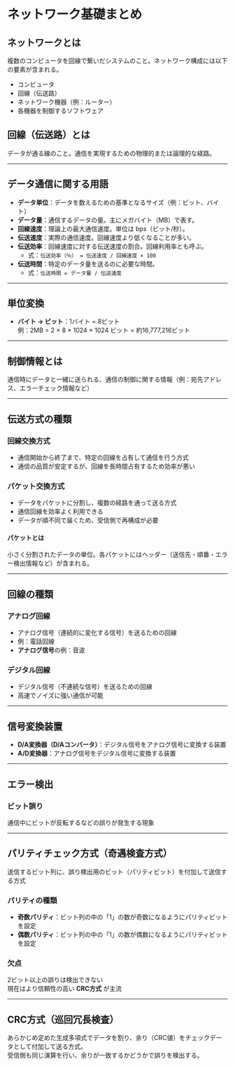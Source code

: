 # ネットワーク基礎まとめ

## ネットワークとは

複数のコンピュータを回線で繋いだシステムのこと。ネットワーク構成には以下の要素が含まれる。

- コンピュータ
- 回線（伝送路）
- ネットワーク機器（例：ルーター）
- 各機器を制御するソフトウェア

## 回線（伝送路）とは

データが通る線のこと。通信を実現するための物理的または論理的な経路。

---

## データ通信に関する用語

- **データ単位**：データを数えるための基準となるサイズ（例：ビット、バイト）
- **データ量**：通信するデータの量。主にメガバイト（MB）で表す。
- **回線速度**：理論上の最大通信速度。単位は bps（ビット/秒）。
- **伝送速度**：実際の通信速度。回線速度より低くなることが多い。
- **伝送効率**：回線速度に対する伝送速度の割合。回線利用率とも呼ぶ。
  - 式：`伝送効率（％） = 伝送速度 / 回線速度 × 100`
- **伝送時間**：特定のデータ量を送るのに必要な時間。
  - 式：`伝送時間 = データ量 / 伝送速度`

---

## 単位変換

- **バイト → ビット**：1バイト = 8ビット  
  例：2MB = 2 × 8 × 1024 × 1024 ビット = 約16,777,216ビット

---

## 制御情報とは

通信時にデータと一緒に送られる、通信の制御に関する情報（例：宛先アドレス、エラーチェック情報など）

---

## 伝送方式の種類

### 回線交換方式

- 通信開始から終了まで、特定の回線を占有して通信を行う方式
- 通信の品質が安定するが、回線を長時間占有するため効率が悪い

### パケット交換方式

- データをパケットに分割し、複数の経路を通って送る方式
- 通信回線を効率よく利用できる
- データが順不同で届くため、受信側で再構成が必要

#### パケットとは

小さく分割されたデータの単位。各パケットにはヘッダー（送信先・順番・エラー検出情報など）が含まれる。

---

## 回線の種類

### アナログ回線

- アナログ信号（連続的に変化する信号）を送るための回線
- 例：電話回線
- **アナログ信号**の例：音波

### デジタル回線

- デジタル信号（不連続な信号）を送るための回線
- 高速でノイズに強い通信が可能

---

## 信号変換装置

- **D/A変換器（D/Aコンバータ）**：デジタル信号をアナログ信号に変換する装置
- **A/D変換器**：アナログ信号をデジタル信号に変換する装置

---

## エラー検出

### ビット誤り

通信中にビットが反転するなどの誤りが発生する現象

---

## パリティチェック方式（奇遇検査方式）

送信するビット列に、誤り検出用のビット（パリティビット）を付加して送信する方式

### パリティの種類

- **奇数パリティ**：ビット列の中の「1」の数が奇数になるようにパリティビットを設定
- **偶数パリティ**：ビット列の中の「1」の数が偶数になるようにパリティビットを設定

### 欠点

2ビット以上の誤りは検出できない  
現在はより信頼性の高い **CRC方式** が主流

---

## CRC方式（巡回冗長検査）

あらかじめ定めた生成多項式でデータを割り、余り（CRC値）をチェックデータとして付加して送る方式。  
受信側も同じ演算を行い、余りが一致するかどうかで誤りを検出する。

